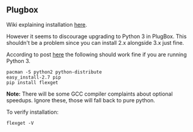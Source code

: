 ## Plugbox
Wiki explaining installation [here](http://plugapps.com/index.php5?title=Application:Flexget).

However it seems to discourage upgrading to Python 3 in PlugBox. This shouldn't be a problem since you can install 2.x alongside 3.x just fine.

According to post [here](http://plugboxlinux.org/forum/viewtopic.php?f=9&t=368&start=10#p3071) the following should work fine if you are running Python 3.

```
pacman -S python2 python-distribute
easy_install-2.7 pip
pip install flexget
```

**Note:** There will be some GCC compiler complaints about optional speedups. Ignore these, those will fall back to pure python.

To verify installation:

```
flexget -V
```